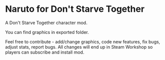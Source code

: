 # Naruto for Don't Starve Together
A Don't Starve Together character mod.

You can find graphics in exported folder.

Feel free to contribute - add/change graphics, code new features, fix bugs, adjust stats, report bugs. All changes will end up in Steam Workshop so players can subscribe and install mod.
